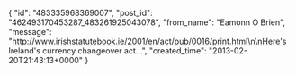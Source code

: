  {
   "id": "483335968369007",
   "post_id": "462493170453287_483261925043078",
   "from_name": "Eamonn O Brien",
   "message": "http://www.irishstatutebook.ie/2001/en/act/pub/0016/print.html\n\nHere's Ireland's currency changeover act...",
   "created_time": "2013-02-20T21:43:13+0000"
 }
